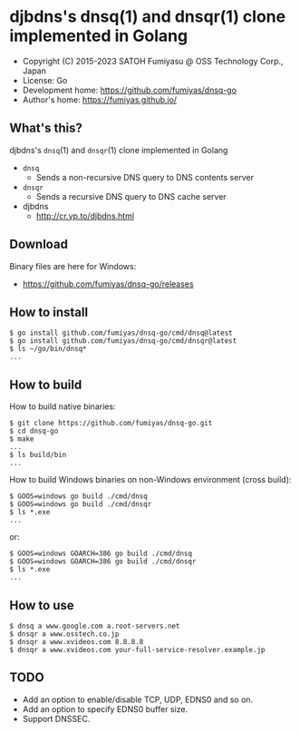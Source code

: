 djbdns's dnsq(1) and dnsqr(1) clone implemented in Golang
======================================================================

* Copyright (C) 2015-2023 SATOH Fumiyasu @ OSS Technology Corp., Japan
* License: Go
* Development home: <https://github.com/fumiyas/dnsq-go>
* Author's home: <https://fumiyas.github.io/>

What's this?
----------------------------------------------------------------------

djbdns's `dnsq`(1) and `dnsqr`(1) clone implemented in Golang

* `dnsq`
    * Sends a non-recursive DNS query to DNS contents server
* `dnsqr`
    * Sends a recursive DNS query to DNS cache server
* djbdns
    * http://cr.yp.to/djbdns.html

Download
---------------------------------------------------------------------

Binary files are here for Windows:

  * https://github.com/fumiyas/dnsq-go/releases

How to install
----------------------------------------------------------------------

```console
$ go install github.com/fumiyas/dnsq-go/cmd/dnsq@latest
$ go install github.com/fumiyas/dnsq-go/cmd/dnsqr@latest
$ ls ~/go/bin/dnsq*
...
```

How to build
----------------------------------------------------------------------

How to build native binaries:

```console
$ git clone https://github.com/fumiyas/dnsq-go.git
$ cd dnsq-go
$ make
...
$ ls build/bin
...
```

How to build Windows binaries on non-Windows environment (cross build):

```console
$ GOOS=windows go build ./cmd/dnsq
$ GOOS=windows go build ./cmd/dnsqr
$ ls *.exe
...
```

or:

```console
$ GOOS=windows GOARCH=386 go build ./cmd/dnsq
$ GOOS=windows GOARCH=386 go build ./cmd/dnsqr
$ ls *.exe
...
```

How to use
----------------------------------------------------------------------

```console
$ dnsq a www.google.com a.root-servers.net
$ dnsqr a www.osstech.co.jp
$ dnsqr a www.xvideos.com 8.8.8.8
$ dnsqr a www.xvideos.com your-full-service-resolver.example.jp
```

TODO
----------------------------------------------------------------------

* Add an option to enable/disable TCP, UDP, EDNS0 and so on.
* Add an option to specify EDNS0 buffer size.
* Support DNSSEC.
